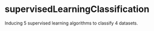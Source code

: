 # supervisedLearningClassification
Inducing 5 supervised learning algorithms to classify 4 datasets. 
